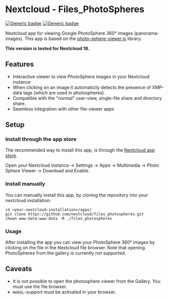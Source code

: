 # Nextcloud - Files_PhotoSpheres

[![Generic badge](https://img.shields.io/github/v/release/nextcloud/files_photospheres)](https://github.com/nextcloud/files_photospheres/releases)
[![Generic badge](https://img.shields.io/badge/Nextcloud-18-orange)](https://github.com/nextcloud/server)


Nextcloud app for viewing Google PhotoSphere 360° images (panorama-images). This app is based on 
the [photo-sphere-viewer.js](https://photo-sphere-viewer.js.org/) library.

**This version is tested for Nextcloud 18.**

## Features
* Interactive viewer to view PhotoSphere images in your Nextcloud instance
* When clicking on an image it automaticlly detects the presence of XMP-data tags (which are used in photospheres).
* Compatible with the "normal" user-view, single-file share and directory share.
* Seamless integration with other file-viewer apps 

## Setup
### Install through the app store
The recommended way to install this app, is through the [Nextcloud app store](https://apps.nextcloud.com/apps/files_photospheres).

Open your Nextcloud instance -> Settings -> Apps -> Multimedia -> Photo Sphere Viewer -> Download and Enable.

### Install manually
You can manually install this app, by cloning the repository into your nextcloud installation:

    cd <your-nextcloud-installation>/apps/
    git clone https://github.com/nextcloud/files_photospheres.git
    chown www-data:www-data -R ./files_photospheres

### Usage
After installing the app you can view your PhotoSphere 360° images by clicking on the file in the Nextcloud file browser. Note that opening PhotoSpheres from the gallery is currently not supported.

## Caveats
* It is not possible to open the photosphere viewer from the Gallery. You must use the file browser.
* `WebGL`-support must be activated in your browser.
